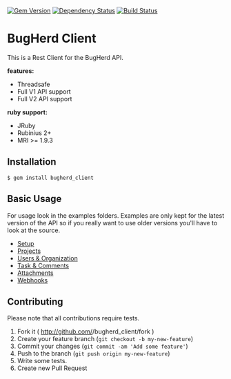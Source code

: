 [![Gem Version](https://badge.fury.io/rb/bugherd_client.svg)](http://badge.fury.io/rb/bugherd_client)
[![Dependency Status](https://gemnasium.com/jwaterfaucett/bugherd_client.svg)](https://gemnasium.com/jwaterfaucett/bugherd_client)
[![Build Status](https://travis-ci.org/jwaterfaucett/bugherd_client.svg?branch=master)](https://travis-ci.org/jwaterfaucett/bugherd_client)


# BugHerd Client

This is a Rest Client for the BugHerd API.

**features:**

* Threadsafe
* Full V1 API support
* Full V2 API support

**ruby support:**

* JRuby
* Rubinius 2+
* MRI >= 1.9.3


## Installation

    $ gem install bugherd_client

## Basic Usage

For usage look in the examples folders. Examples are only kept for the latest
version of the API so if you really want to use older versions you'll have to
look at the source.

* [Setup](examples/initialization.rb)
* [Projects](examples/projects.rb)
* [Users & Organization](examples/users_and_organization.rb)
* [Task & Comments](examples/tasks_and_comments.rb)
* [Attachments](examples/attachments.rb)
* [Webhooks](examples/webhooks.rb)

## Contributing

Please note that all contributions require tests.

1. Fork it ( http://github.com/<my-github-username>/bugherd_client/fork )
2. Create your feature branch (`git checkout -b my-new-feature`)
3. Commit your changes (`git commit -am 'Add some feature'`)
4. Push to the branch (`git push origin my-new-feature`)
5. Write some tests.
6. Create new Pull Request
